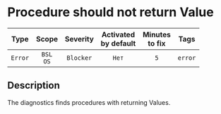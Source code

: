 # Procedure should not return Value

| Type | Scope | Severity | Activated<br/>by default | Minutes<br/>to fix | Tags |
| :-: | :-: | :-: | :-: | :-: | :-: |
| `Error` | `BSL`<br/>`OS` | `Blocker` | `Нет` | `5` | `error` |


## <TODO PARAMS>

## Description

The diagnostics finds procedures with returning Values.
